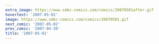 ```yaml
---
extra_image: https://www.smbc-comics.com/comics/20070501after.gif
hovertext: '2007-05-01'
image: https://www.smbc-comics.com/comics/20070501.gif
next_comic: '2007-05-02'
prev_comic: '2007-04-30'
title: '2007-05-01'
---
```


